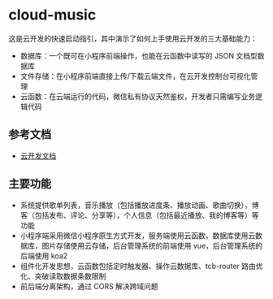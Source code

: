 # cloud-music

这是云开发的快速启动指引，其中演示了如何上手使用云开发的三大基础能力：

- 数据库：一个既可在小程序前端操作，也能在云函数中读写的 JSON 文档型数据库
- 文件存储：在小程序前端直接上传/下载云端文件，在云开发控制台可视化管理
- 云函数：在云端运行的代码，微信私有协议天然鉴权，开发者只需编写业务逻辑代码

## 参考文档

- [云开发文档](https://developers.weixin.qq.com/miniprogram/dev/wxcloud/basis/getting-started.html)

## 主要功能

- 系统提供歌单列表，音乐播放（包括播放进度条、播放动画、歌曲切换），博客（包括发布、评论、分享等），个人信息（包括最近播放、我的博客等）等功能
- 小程序端采用微信小程序原生方式开发，服务端使用云函数，数据库使用云数据库，图片存储使用云存储，后台管理系统的前端使用 vue，后台管理系统的后端使用 koa2
- 组件化开发思想，云函数包括定时触发器、操作云数据库、tcb-router 路由优化、突破读取数据条数限制
- 前后端分离架构，通过 CORS 解决跨域问题
